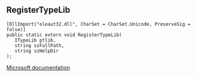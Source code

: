 ## RegisterTypeLib

```
[DllImport("oleaut32.dll", CharSet = CharSet.Unicode, PreserveSig = false)]
public static extern void RegisterTypeLib(
   ITypeLib ptlib,
   string szFullPath,
   string szHelpDir
);
```

[Microsoft documentation](https://docs.microsoft.com/en-us/windows/win32/api/oleauto/nf-oleauto-registertypelib)
